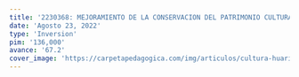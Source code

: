 ```yaml
---
title: '2230368: MEJORAMIENTO DE LA CONSERVACION DEL PATRIMONIO CULTURAL DEL SITIO ARQUEOLOGICO DE WARI, HUAMANGA - AYACUCHO'
date: 'Agosto 23, 2022'
type: 'Inversion'
pim: '136,000'
avance: '67.2'
cover_image: 'https://carpetapedagogica.com/img/articulos/cultura-huari.jpg?ezimgfmt=ng%3Awebp%2Fngcb1%2Frs%3Adevice%2Frscb1-2'
---
```

